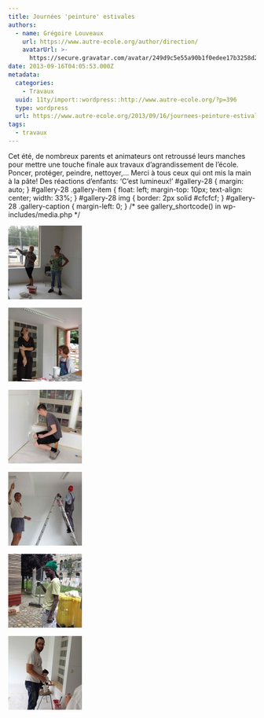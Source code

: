 ```yaml
---
title: Journées 'peinture' estivales
authors:
  - name: Grégoire Louveaux
    url: https://www.autre-ecole.org/author/direction/
    avatarUrl: >-
      https://secure.gravatar.com/avatar/249d9c5e55a90b1f0edee17b3258d222?s=96&d=mm&r=g
date: 2013-09-16T04:05:53.000Z
metadata:
  categories:
    - Travaux
  uuid: 11ty/import::wordpress::http://www.autre-ecole.org/?p=396
  type: wordpress
  url: https://www.autre-ecole.org/2013/09/16/journees-peinture-estivales/
tags:
  - travaux
---
```

Cet été, de nombreux parents et animateurs ont retroussé leurs manches pour mettre une touche finale aux travaux d’agrandissement de l’école. Poncer, protéger, peindre, nettoyer,… Merci à tous ceux qui ont mis la main à la pâte! Des réactions d’enfants: ‘C’est lumineux!’ #gallery-28 { margin: auto; } #gallery-28 .gallery-item { float: left; margin-top: 10px; text-align: center; width: 33%; } #gallery-28 img { border: 2px solid #cfcfcf; } #gallery-28 .gallery-caption { margin-left: 0; } /\* see gallery\_shortcode() in wp-includes/media.php \*/

[![](IMG_16031-150x150-vxLLO1U8BIH3.jpg)](https://www.autre-ecole.org/2013/09/16/journees-peinture-estivales/img_1603-2/)

[![](IMG_1606-150x150-RLnqmk0pk8lH.jpg)](https://www.autre-ecole.org/2013/09/16/journees-peinture-estivales/img_1606/)

[![](IMG_1608-150x150-dezaLuWw2eoq.jpg)](https://www.autre-ecole.org/2013/09/16/journees-peinture-estivales/img_1608/)

  

[![](IMG_1611-150x150-0UOYiyuvV12a.jpg)](https://www.autre-ecole.org/2013/09/16/journees-peinture-estivales/img_1611/)

[![](IMG_1619-150x150-vWEAQxYTMedG.jpg)](https://www.autre-ecole.org/2013/09/16/journees-peinture-estivales/img_1619/)

[![](IMG_1624-150x150-kgZ3dWknWTVj.jpg)](https://www.autre-ecole.org/2013/09/16/journees-peinture-estivales/img_1624/)